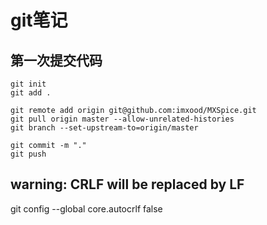 # git笔记

## 第一次提交代码

    git init
    git add .

    git remote add origin git@github.com:imxood/MXSpice.git
    git pull origin master --allow-unrelated-histories
    git branch --set-upstream-to=origin/master

    git commit -m "."
    git push


## warning: CRLF will be replaced by LF

git config --global core.autocrlf false